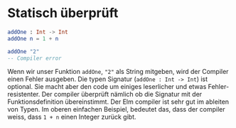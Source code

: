 # Statisch überprüft

```elm
addOne : Int -> Int
addOne n = 1 + n
```

```elm
addOne "2"
-- Compiler error
```

<notes>

Wenn wir unser Funktion `addOne`, `"2"` als String mitgeben, wird der Compiler einen Fehler ausgeben. Die typen Signatur (`addOne : Int -> Int`) ist optional. Sie macht aber den code um einiges leserlicher und etwas Fehler-resistenter. Der compiler überprüft nämlich ob die Signatur mit der Funktionsdefinition übereinstimmt. Der Elm compiler ist sehr gut im ableiten von Typen. Im oberen einfachen Beispiel, bedeutet das, dass der compiler weiss, dass `1 + n` einen Integer zurück gibt.

</notes>

